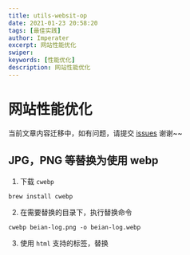 ```yaml
---
title: utils-websit-op
date: 2021-01-23 20:58:20
tags: [最佳实践]
author: Imperater
excerpt: 网站性能优化
swiper:
keywords: [性能优化]
description: 网站性能优化
---
```


# 网站性能优化

当前文章内容迁移中，如有问题，请提交 [issues](https://github.com/Starrier/starrier.github.io/issues) 谢谢~~

## JPG，PNG 等替换为使用 webp

1. 下载 `cwebp`

```shell script
brew install cwebp
```

2. 在需要替换的目录下，执行替换命令

```shell script
cwebp beian-log.png -o beian-log.webp
```

3. 使用 `html` 支持的标签，替换


